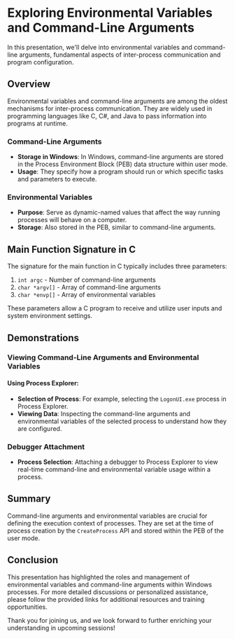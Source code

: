 # Exploring Environmental Variables and Command-Line Arguments

In this presentation, we'll delve into environmental variables and command-line arguments, fundamental aspects of inter-process communication and program configuration.

## Overview

Environmental variables and command-line arguments are among the oldest mechanisms for inter-process communication. They are widely used in programming languages like C, C#, and Java to pass information into programs at runtime.

### Command-Line Arguments
- **Storage in Windows**: In Windows, command-line arguments are stored in the Process Environment Block (PEB) data structure within user mode.
- **Usage**: They specify how a program should run or which specific tasks and parameters to execute.

### Environmental Variables
- **Purpose**: Serve as dynamic-named values that affect the way running processes will behave on a computer.
- **Storage**: Also stored in the PEB, similar to command-line arguments.

## Main Function Signature in C

The signature for the main function in C typically includes three parameters:
1. `int argc` - Number of command-line arguments
2. `char *argv[]` - Array of command-line arguments
3. `char *envp[]` - Array of environmental variables

These parameters allow a C program to receive and utilize user inputs and system environment settings.

## Demonstrations

### Viewing Command-Line Arguments and Environmental Variables

#### Using Process Explorer:
- **Selection of Process**: For example, selecting the `LogonUI.exe` process in Process Explorer.
- **Viewing Data**: Inspecting the command-line arguments and environmental variables of the selected process to understand how they are configured.

### Debugger Attachment
- **Process Selection**: Attaching a debugger to Process Explorer to view real-time command-line and environmental variable usage within a process.

## Summary

Command-line arguments and environmental variables are crucial for defining the execution context of processes. They are set at the time of process creation by the `CreateProcess` API and stored within the PEB of the user mode.

## Conclusion

This presentation has highlighted the roles and management of environmental variables and command-line arguments within Windows processes. For more detailed discussions or personalized assistance, please follow the provided links for additional resources and training opportunities.

Thank you for joining us, and we look forward to further enriching your understanding in upcoming sessions!


